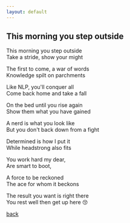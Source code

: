 ```yaml
---
layout: default
---
```


## This morning you step outside

This morning you step outside \
Take a stride, show your might 

The first to come, a war of words \
Knowledge spilt on parchments

Like NLP, you'll conquer all \
Come back home and take a fall 

On the bed until you rise again \
Show them what you have gained 

A nerd is what you look like  \
But you don't back down from a fight 

Determined is how I put it \
While headstrong also fits

You work hard my dear, \
Are smart to boot, 

A force to be reckoned \
The ace for whom it beckons

The result you want is right there \
You rest well then get up here 😚

[back](../index-page.html)

